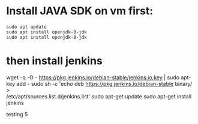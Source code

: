 # Install JAVA SDK on vm first:
```
sudo apt update
sudo apt install openjdk-8-jdk
sudo apt install openjdk-8-jdk
```


# then install jenkins 
wget -q -O - https://pkg.jenkins.io/debian-stable/jenkins.io.key | sudo apt-key add -
sudo sh -c 'echo deb https://pkg.jenkins.io/debian-stable binary/ > \
    /etc/apt/sources.list.d/jenkins.list'
sudo apt-get update
sudo apt-get install jenkins

testing  5